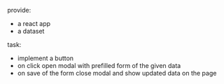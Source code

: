 provide:
- a react app
- a dataset

task: 
- implement a button
- on click open modal with prefilled form of the given data
- on save of the form close modal and show updated data on the page

